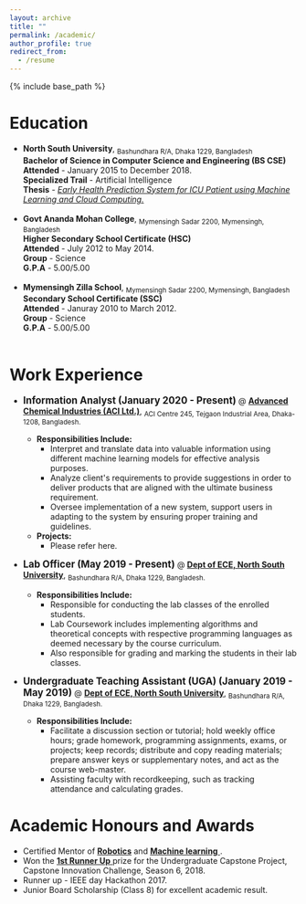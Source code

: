 ```yaml
---
layout: archive
title: ""
permalink: /academic/
author_profile: true
redirect_from:
  - /resume
---
```


{% include base_path %}

Education <i class="fa fa-university" aria-hidden="true"></i>
======
* **North South University**, <sub>Bashundhara R/A, Dhaka 1229, Bangladesh</sub><br/> 
    **Bachelor of Science in Computer Science and Engineering (BS CSE)**<br/>
    **Attended** - January 2015 to December 2018.<br/>
    **Specialized Trail** - Artificial Intelligence<br/>
    **Thesis** - <a href="https://www.researchgate.net/publication/336445284_Early_Health_Prediction_System_for_ICU_Patient_using_Machine_Learning_and_Cloud_Computing" target="_blank">*Early Health Prediction System for ICU Patient using Machine Learning and Cloud Computing.*</a> <br/>
    <br/>
* **Govt Ananda Mohan College**, <sub>Mymensingh Sadar 2200, Mymensingh, Bangladesh</sub><br/> 
    **Higher Secondary School Certificate (HSC)**<br/>
    **Attended** - July 2012 to May 2014.<br/>
    **Group** - Science <br/>
    **G.P.A** - 5.00/5.00<br/>
    <br/>
* **Mymensingh Zilla School**, <sub>Mymensingh Sadar 2200, Mymensingh, Bangladesh</sub><br/> 
    **Secondary School Certificate (SSC)**<br/>
    **Attended** - Januray 2010 to March 2012.<br/>
    **Group** - Science <br/>
    **G.P.A** - 5.00/5.00<br/>
    <br/>

Work Experience <i class="fa fa-user-plus" aria-hidden="true"></i>
======
* <span style="font-size:larger;">**Information Analyst (January 2020 - Present)**</span> @ <a href="http://www.aci-bd.com/" target="_blank"> **Advanced Chemical Industries (ACI Ltd.)**</a>, <sub>ACI Centre 245, Tejgaon Industrial Area, Dhaka-1208, Bangladesh.</sub><br/> 
  * **Responsibilities Include:**
    * Interpret and translate data into valuable information using different machine learning models
      for effective analysis purposes.
    * Analyze client's requirements to provide suggestions in order to deliver products that are aligned
      with the ultimate business requirement.
    * Oversee implementation of a new system, support users in adapting to the system by ensuring
      proper training and guidelines. 
  * **Projects:**
    * Please refer here. <br/>

* <span style="font-size:larger;">**Lab Officer (May 2019 - Present)**</span> @ <a href="http://ece.northsouth.edu/" target="_blank"> **Dept of ECE, North South University**</a>, <sub> Bashundhara R/A, Dhaka 1229, Bangladesh.</sub><br/> 
  * **Responsibilities Include:**
    * Responsible for conducting the lab classes of the enrolled students.
    * Lab Coursework includes implementing algorithms and theoretical concepts with respective programming languages as deemed necessary by 
      the course curriculum.
    * Also responsible for grading and marking the students in their lab classes. <br/>

* <span style="font-size:larger;">**Undergraduate Teaching Assistant (UGA) (January 2019 - May 2019)**</span> @ <a href="http://ece.northsouth.edu/" target="_blank"> **Dept of ECE, North South University**</a>, <sub> Bashundhara R/A, Dhaka 1229, Bangladesh.</sub><br/> 
  * **Responsibilities Include:**
    * Facilitate a discussion section or tutorial; hold weekly office hours; grade homework, programming assignments, exams, or projects; 
      keep records; distribute and copy reading materials; prepare answer keys or supplementary notes, and act as the course web-master.
    * Assisting faculty with recordkeeping, such as tracking attendance and calculating grades.<br/>
    
Academic Honours and Awards <i class="fa fa-trophy" aria-hidden="true"></i>
======
* Certified Mentor of <a href="https://www.linkedin.com/in/aaneloy/detail/treasury/education:383616052/?entityUrn=urn%3Ali%3Afsd_profileTreasuryMedia%3A(ACoAACACUDUBQrIIuTeRsUyZ5M5aVU0E2z-FznE%2C1556565004607)&section=education%3A383616052&treasuryCount=4" target="_blank"> **Robotics**</a> and <a href="https://www.linkedin.com/in/aaneloy/detail/treasury/education:383616052/?entityUrn=urn%3Ali%3Afsd_profileTreasuryMedia%3A(ACoAACACUDUBQrIIuTeRsUyZ5M5aVU0E2z-FznE%2C1556565004425)&section=education%3A383616052&treasuryCount=4" target="_blank"> **Machine learning** </a>.
* Won the <a href="https://www.daily-sun.com/arcprint/details/359183/Innovation-Challenge-at-NSU/2018-12-24" target="_blank">**1st Runner Up** </a> prize for the Undergraduate Capstone Project, Capstone Innovation Challenge, Season 6, 2018.
* Runner up - IEEE day Hackathon 2017.
* Junior Board Scholarship (Class 8) for excellent academic result.

